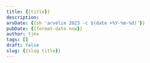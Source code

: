 ```yaml
---
title: {{title}}
description:
arvDate: {{sh 'arvelie 2023 -c $(date +%Y-%m-%d)'}}
pubDate: {{format-date now}}
author: tjex
tags: []
draft: false
slug: {{slug title}}
---
```


